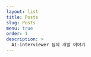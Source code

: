 ```yaml
---
layout: list
title: Posts
slug: Posts
menu: true
order: 1
description: >
  AI-interviewer 팀의 개발 이야기
---
```

